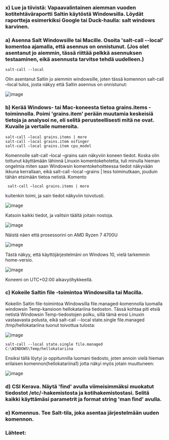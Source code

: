 ### x) Lue ja tiivistä: Vapaavalintainen aiemman vuoden kotitehtäväraportti Saltin käytöstä Windowsilla. Löydät raportteja esimerkiksi Google tai Duck-haulla: salt windows karvinen.

### a) Asenna Salt Windowsille tai Macille. Osoita 'salt-call --local' komentoa ajamalla, että asennus on onnistunut. (Jos olet asentanut jo aiemmin, tässä riittää pelkkä asennuksen testaaminen, eikä asennusta tarvitse tehdä uudelleen.)

    salt-call --local
    
Olin asentanut Saltin jo aiemmin windowsille, joten tässä komennon salt-call –local tulos, josta näkyy että Saltin asennus on onnistunut:

![image](https://github.com/katariinarytkonen/palvelintenhallinta/assets/164856665/b7ebcaba-7f07-46b0-9613-83a249c65475)


### b) Kerää Windows- tai Mac-koneesta tietoa grains.items -toiminnolla. Poimi 'grains.item' perään muutamia keskeisiä tietoja ja analysoi ne, eli selitä perusteellisesti mitä ne ovat. Kuvaile ja vertaile numeroita.

    salt-call –local grains.items | more
    salt-call –local grains.item osfinger
    salt-call –local grains.item cpu_model


Komennolle salt-call –local –grains sain näkyviin koneen tiedot. Koska olin tottunut käyttämään lähinnä Linuxin komentokehotetta, tuli minulla hieman ongelmia miten saan Windowsin komentokehoitteessa tiedot näkyvään ikkuna kerrallaan, eikä salt-call –local –grains | less toiminutkaan, jouduin tähän etsimään tietoa netistä. Komento

     salt-call –local grains.items | more

kuitenkin toimi, ja sain tiedot näkyviin toivotusti.

![image](https://github.com/katariinarytkonen/palvelintenhallinta/assets/164856665/10e16f7d-d145-45c2-b989-0c285c800009)

Katsoin kaikki tiedot, ja valitsin täältä joitain nostoja.

![image](https://github.com/katariinarytkonen/palvelintenhallinta/assets/164856665/e0c0dba8-a5c5-4257-b858-4ceda04617ec)

Näistä näen että prosessorini on AMD Ryzen 7 4700U

![image](https://github.com/katariinarytkonen/palvelintenhallinta/assets/164856665/0812e63d-d8fb-4bcd-a5d7-3e4bb8f0a3c7)

Tästä näkyy, että käyttöjärjestelmäni on Windows 10, vielä tarkemmin home-versio. 

![image](https://github.com/katariinarytkonen/palvelintenhallinta/assets/164856665/2cd7516c-4ea8-4b30-a67a-87c1eab5209d)

Koneeni on UTC+02:00 aikavyöhykkeellä.

### c) Kokeile Saltin file -toimintoa Windowsilla tai Macilla.

Kokeilin Saltin file-toimintoa Windowsilla file.managed-komennolla luomalla windowsin Temp-kansioon hellokatariina tiedoston. 
Tässä kohtaa piti etsiä netistä Windowsin Temp-tiedostojen polku, sillä tämä erosi Linuxin vastaavasta polusta, eikä salt-call --local state.single file.managed /tmp/hellokatariina tuonut toivottua tulosta:

![image](https://github.com/katariinarytkonen/palvelintenhallinta/assets/164856665/9ddad7bc-9d80-4029-b1c4-935dbc7064ef)

    salt-call --local state.single file.managed C:\WINDOWS\Temp/hellokatariina

Ensiksi tällä löytyi jo oppitunnilla luomani tiedosto, joten annoin vielä hieman erilaisen komennon(hellokatariina1) jotta näkyi myös jotain muuttuneen:

![image](https://github.com/katariinarytkonen/palvelintenhallinta/assets/164856665/8edea25d-1e98-4fb1-b1b1-eaabcadddcc1)


### d) CSI Kerava. Näytä 'find' avulla viimeisimmäksi muokatut tiedostot /etc/-hakemistosta ja kotihakemistostasi. Selitä kaikki käyttämäsi parametrit ja format string 'man find' avulla.


### e) Komennus. Tee Salt-tila, joka asentaa järjestelmään uuden komennon.

### Lähteet:

